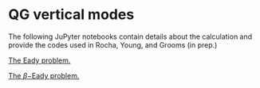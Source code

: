 # QG vertical modes
The following JuPyter notebooks contain details about the calculation and provide the codes used in Rocha, Young, and Grooms (in prep.)

<a href="http://nbviewer.ipython.org/github/crocha700/qg_vertical_modes/blob/master/eady_problem/linear_eady_galerk.ipynb">The Eady problem.</a>

<a href="http://nbviewer.ipython.org/github/crocha700/qg_vertical_modes/blob/master/charney_problem/beta-eady_galerk.ipynb">The $\beta-$Eady problem.</a>



